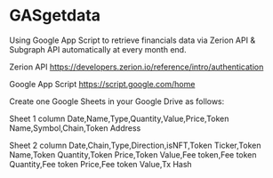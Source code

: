 # GASgetdata
Using Google App Script to retrieve financials data via Zerion API &amp; Subgraph API automatically at every month end.

Zerion API
https://developers.zerion.io/reference/intro/authentication

Google App Script
https://script.google.com/home

Create one Google Sheets in your Google Drive as follows:

Sheet 1 column
Date,Name,Type,Quantity,Value,Price,Token Name,Symbol,Chain,Token Address

Sheet 2 column
Date,Chain,Type,Direction,isNFT,Token Ticker,Token Name,Token Quantity,Token Price,Token Value,Fee token,Fee token Quantity,Fee token Price,Fee token Value,Tx Hash	

